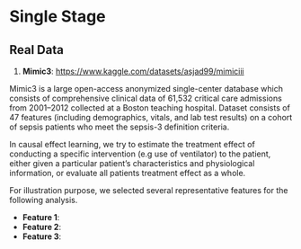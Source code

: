 # Single Stage



## Real Data

1. **Mimic3**: https://www.kaggle.com/datasets/asjad99/mimiciii

Mimic3 is a large open-access anonymized single-center database which consists of comprehensive clinical data of 61,532 critical care admissions from 2001–2012 collected at a Boston teaching hospital. Dataset consists of 47 features (including demographics, vitals, and lab test results) on a cohort of sepsis patients who meet the sepsis-3 definition criteria.

In causal effect learning, we try to estimate the treatment effect of conducting a specific intervention (e.g use of ventilator) to the patient, either given a particular patient’s characteristics and physiological information, or evaluate all patients treatment effect as a whole.

For illustration purpose, we selected several representative features for the following analysis.

* **Feature 1**: 
* **Feature 2**:
* **Feature 3**:  